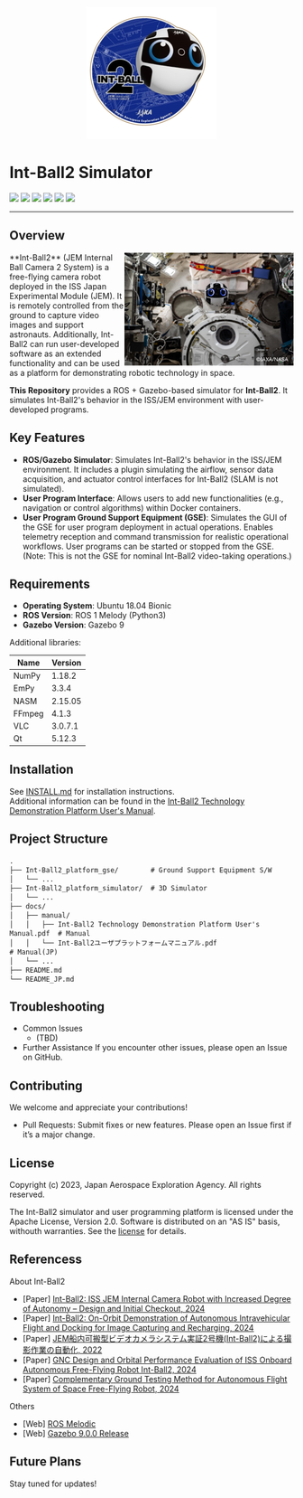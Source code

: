 <div align="center"><img src="https://github.com/jaxa/int-ball2_simulator/blob/main/docs/image/ib2_mission_emblem.png" width="230"/></div>

# Int-Ball2 Simulator

<p style="display: inline">

  <img src="https://img.shields.io/badge/-Ubuntu_18.04_LTS-555555.svg?style=flat&logo=ubuntu">
  <img src="https://img.shields.io/badge/-ROS1--Melodic-%2322314E?style=flat&logo=ROS&logoColor=white">
  <img src="https://img.shields.io/badge/-Python-F2C63C.svg?logo=python&style=flat">
  <img src="https://img.shields.io/badge/-C++-00599C.svg?logo=cplusplus&style=flat">
  <img src="https://img.shields.io/badge/-Docker-1488C6.svg?logo=docker&style=flat">
  <img src="https://img.shields.io/badge/License-Apache--2.0-60C060.svg?style=flat">
</p>

---

## Overview
<img src="https://github.com/jaxa/int-ball2_simulator/blob/main/docs/image/ib2.png" title="Int-Ball2 on the ISS" width="300" align="right" style="display: inline"/>
**Int-Ball2** (JEM Internal Ball Camera 2 System) is a free-flying camera robot deployed in the ISS Japan Experimental Module (JEM). It is remotely controlled from the ground to capture video images and support astronauts. Additionally, Int-Ball2 can run user-developed software as an extended functionality and can be used as a platform for demonstrating robotic technology in space.  

**This Repository** provides a ROS + Gazebo-based simulator for **Int-Ball2**. It simulates Int-Ball2's behavior in the ISS/JEM environment with user-developed programs.



## Key Features
- **ROS/Gazebo Simulator**: Simulates Int-Ball2's behavior in the ISS/JEM environment. It includes a plugin simulating the airflow, sensor data acquisition, and actuator control interfaces for Int-Ball2 (SLAM is not simulated).
- **User Program Interface**: Allows users to add new functionalities (e.g., navigation or control algorithms) within Docker containers.
- **User Program Ground Support Equipment (GSE)**: Simulates the GUI of the GSE for user program deployment in actual operations. Enables telemetry reception and command transmission for realistic operational workflows. User programs can be started or stopped from the GSE. (Note: This is not the GSE for nominal Int-Ball2 video-taking operations.)

<!-- <img src="https://github.com/jaxa/int-ball2_simulator/blob/main/docs/image/ib2_sw.png" align="center"/> -->



## Requirements
- **Operating System**: Ubuntu 18.04 Bionic  
- **ROS Version**: ROS 1 Melody (Python3)
- **Gazebo Version**: Gazebo 9 

Additional libraries:

| Name | Version |
| ---- | ---- |
|NumPy|1.18.2|
|EmPy|3.3.4|
|NASM|2.15.05|
|FFmpeg|4.1.3|
|VLC|3.0.7.1|
|Qt|5.12.3|


## Installation
See [INSTALL.md](https://github.com/jaxa/int-ball2_simulator/blob/main/INSTALL.md) for installation instructions.  
Additional information can be found in the [Int-Ball2 Technology Demonstration Platform User's Manual](https://github.com/jaxa/int-ball2_simulator/blob/main/docs/manual/Int-Ball2%20Technology%20Demonstration%20Platform%20User's%20Manual.pdf).


## Project Structure

```
.
├── Int-Ball2_platform_gse/        # Ground Support Equipment S/W
│   └── ...
├── Int-Ball2_platform_simulator/  # 3D Simulator
│   └── ...
├── docs/ 
│   ├── manual/ 
│   │   ├── Int-Ball2 Technology Demonstration Platform User's Manual.pdf  # Manual
│   │   └── Int-Ball2ユーザプラットフォームマニュアル.pdf                     # Manual(JP)
│   └── ...
├── README.md
└── README_JP.md
```



## Troubleshooting
* Common Issues 
  * (TBD)
* Further Assistance
  If you encounter other issues, please open an Issue on GitHub.



## Contributing
We welcome and appreciate your contributions!
* Pull Requests: Submit fixes or new features. Please open an Issue first if it’s a major change.
<!-- For any contribution guidelines or coding standards, see CONTRIBUTING.md (TBD). -->



## License
Copyright (c) 2023, Japan Aerospace Exploration Agency. All rights reserved.  

The Int-Ball2 simulator and user programming platform is licensed under the Apache License, Version 2.0. 
Software  is distributed on an "AS IS" basis, withouth warranties.
See the [license](https://github.com/jaxa/int-ball2_simulator/blob/main/LICENSE) for details. 



## Referencess
About Int-Ball2
* [Paper] [Int-Ball2: ISS JEM Internal Camera Robot with Increased Degree of Autonomy – Design and Initial Checkout, 2024](https://ieeexplore.ieee.org/document/10688008)
*  [Paper] [Int-Ball2: On-Orbit Demonstration of Autonomous Intravehicular Flight and Docking for Image Capturing and Recharging, 2024](https://ieeexplore.ieee.org/document/10813456)
* [Paper] [JEM船内可搬型ビデオカメラシステム実証2号機(Int-Ball2)による撮影作業の自動化, 2022](https://www.jstage.jst.go.jp/article/jsmermd/2022/0/2022_1P1-H07/_article/-char/ja/)
* [Paper] [GNC Design and Orbital Performance Evaluation of ISS Onboard Autonomous Free-Flying Robot Int-Ball2, 2024](https://ieeexplore.ieee.org/document/10802183)
* [Paper] [Complementary Ground Testing Method for Autonomous Flight System of Space Free-Flying Robot, 2024](https://ieeexplore.ieee.org/document/10521401)

Others
* [Web] [ROS Melodic](https://wiki.ros.org/melodic)
* [Web] [Gazebo 9.0.0 Release](https://classic.gazebosim.org/blog/gazebo9)



## Future Plans
Stay tuned for updates!



